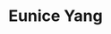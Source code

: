 ---
templateKey: member
title: Eunice Yang
andrewID: xinruiy
portfolio: |-
  * •	I completed coursework in Fundamentals of Programming, Business Computing, and Methods for Statistics and Data Science, where I gained skills in Python, Excel, and R programming. 
  * •	I undertook the data analyst role in the Global Challenge Hackathon in Spring 2022. Specifically, I identified the population that needs housing support the most in Pittsburgh by creating data visualizations. 
  * •	I wrote the game program Gomoku in Python and used game AI and minimax algorithms in freshman year. 
  * •	I conducted product and industry research and competitor analysis for Microsoft, Visa, and Stripe for stock pitch projects in sophomore year. 
name: Eunice Yang
role: Business Analyst
description: Hello! My name is Eunice Yang. I am a sophomore majoring in Business with an intended double major in Stat and ML. I applied as a business analyst because I believe that data can create useful implications in a variety of settings, from determining the most influential factor for a dress sale to identifying the population who most likely cannot afford housing. I hope to use my data analytical skills to create a project that makes a positive impact with my bright teammates at BTG. In my free time, I like working out, singing, and watching movies. 
photo: /img/xinruiy.jpg
resume: /img/xinruiy.pdf
year: 2025
degree: BS
major: Business 
linkedIn: https://www.linkedin.com/in/eunice-yang-41a2261bb
---
